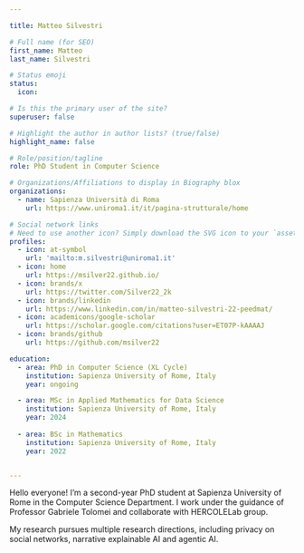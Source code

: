 ```yaml
---

title: Matteo Silvestri

# Full name (for SEO)
first_name: Matteo 
last_name: Silvestri

# Status emoji
status:
  icon: 

# Is this the primary user of the site?
superuser: false

# Highlight the author in author lists? (true/false)
highlight_name: false

# Role/position/tagline
role: PhD Student in Computer Science

# Organizations/Affiliations to display in Biography blox
organizations:
  - name: Sapienza Università di Roma
    url: https://www.uniroma1.it/it/pagina-strutturale/home

# Social network links
# Need to use another icon? Simply download the SVG icon to your `assets/media/icons/` folder.
profiles:
  - icon: at-symbol
    url: 'mailto:m.silvestri@uniroma1.it'
  - icon: home
    url: https://msilver22.github.io/
  - icon: brands/x
    url: https://twitter.com/Silver22_2k
  - icon: brands/linkedin
    url: https://www.linkedin.com/in/matteo-silvestri-22-peedmat/
  - icon: academicons/google-scholar
    url: https://scholar.google.com/citations?user=ET07P-kAAAAJ
  - icon: brands/github
    url: https://github.com/msilver22

education:
  - area: PhD in Computer Science (XL Cycle)
    institution: Sapienza University of Rome, Italy
    year: ongoing

  - area: MSc in Applied Mathematics for Data Science
    institution: Sapienza University of Rome, Italy
    year: 2024
  
  - area: BSc in Mathematics
    institution: Sapienza University of Rome, Italy
    year: 2022


---
```


Hello everyone! I’m a second-year PhD student at Sapienza University of Rome in the Computer Science Department.
I work under the guidance of Professor Gabriele Tolomei and collaborate with HERCOLELab group. 

My research pursues multiple research directions, including privacy on social networks, narrative explainable AI and agentic AI.

